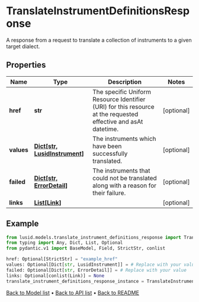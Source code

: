 # TranslateInstrumentDefinitionsResponse

A response from a request to translate a collection of instruments to a given target dialect.
## Properties
Name | Type | Description | Notes
------------ | ------------- | ------------- | -------------
**href** | **str** | The specific Uniform Resource Identifier (URI) for this resource at the requested effective and asAt datetime. | [optional] 
**values** | [**Dict[str, LusidInstrument]**](LusidInstrument.md) | The instruments which have been successfully translated. | [optional] 
**failed** | [**Dict[str, ErrorDetail]**](ErrorDetail.md) | The instruments that could not be translated along with a reason for their failure. | [optional] 
**links** | [**List[Link]**](Link.md) |  | [optional] 
## Example

```python
from lusid.models.translate_instrument_definitions_response import TranslateInstrumentDefinitionsResponse
from typing import Any, Dict, List, Optional
from pydantic.v1 import BaseModel, Field, StrictStr, conlist

href: Optional[StrictStr] = "example_href"
values: Optional[Dict[str, LusidInstrument]] = # Replace with your value
failed: Optional[Dict[str, ErrorDetail]] = # Replace with your value
links: Optional[conlist(Link)] = None
translate_instrument_definitions_response_instance = TranslateInstrumentDefinitionsResponse(href=href, values=values, failed=failed, links=links)

```

[Back to Model list](../README.md#documentation-for-models) &#8226; [Back to API list](../README.md#documentation-for-api-endpoints) &#8226; [Back to README](../README.md)

